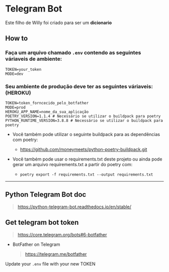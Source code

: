 # Telegram Bot

Este filho de Willy foi criado para ser um **dicionario**

## How to

### Faça um arquivo chamado `.env` contendo as seguintes váriaveis de ambiente: 

```
TOKEN=your_token
MODE=dev
```

### Seu ambiente de produção deve ter as seguintes váriaveis: (HEROKU)

```
TOKEN=token_forncecido_pelo_botfather
MODE=prod
HEROKU_APP_NAME=nome_da_sua_aplicação
POETRY_VERSION=1.1.4 # Necessário se utilizar o buildpack para poetry
PYTHON_RUNTIME_VERSION=3.8.8 # Necessário se utilizar o buildpack para poetry
```

* Você também pode utilizar o seguinte buildpack para as dependências com poetry:

    * https://github.com/moneymeets/python-poetry-buildpack.git

* Você também pode usar o requirements.txt deste projeto ou ainda pode gerar um arquivo requirements.txt a partir do poetry com:

    * `poetry export -f requirements.txt --output requirements.txt`

---
## Python Telegram Bot doc

> https://python-telegram-bot.readthedocs.io/en/stable/
## Get telegram bot token 

> https://core.telegram.org/bots#6-botfather

* BotFather on Telegram 
    > https://telegram.me/botfather

Update your `.env` file with your new TOKEN